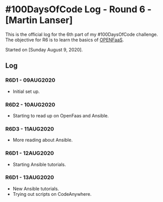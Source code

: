 # #100DaysOfCode Log - Round 6 - [Martin Lanser]

This is the official log for the 6th part of my #100DaysOfCode challenge. The objective for R6 is to learn the basics of [OPENFaaS](https://www.openfaas.com).

Started on [Sunday August 9, 2020].

## Log

### R6D1 - 09AUG2020
* Initial set up.

### R6D2 - 10AUG2020
* Starting to read up on OpenFaas and Ansible.

### R6D3 - 11AUG2020
* More reading about Ansible. 

### R6D1 - 12AUG2020
* Starting Ansible tutorials.

### R6D1 - 13AUG2020
* New Ansible tutorials.
* Trying out scripts on CodeAnywhere.

